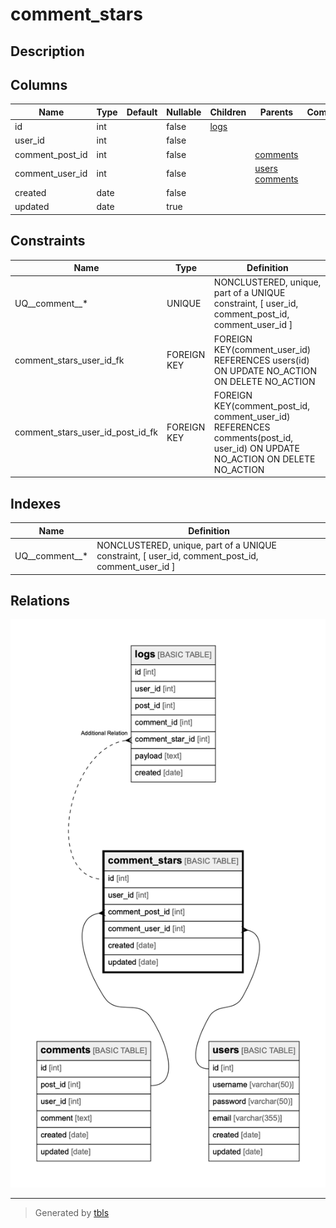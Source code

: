 # comment_stars

## Description

## Columns

| Name | Type | Default | Nullable | Children | Parents | Comment |
| ---- | ---- | ------- | -------- | -------- | ------- | ------- |
| id | int |  | false | [logs](logs.md) |  |  |
| user_id | int |  | false |  |  |  |
| comment_post_id | int |  | false |  | [comments](comments.md) |  |
| comment_user_id | int |  | false |  | [users](users.md) [comments](comments.md) |  |
| created | date |  | false |  |  |  |
| updated | date |  | true |  |  |  |

## Constraints

| Name | Type | Definition |
| ---- | ---- | ---------- |
| UQ__comment__* | UNIQUE | NONCLUSTERED, unique, part of a UNIQUE constraint, [ user_id, comment_post_id, comment_user_id ] |
| comment_stars_user_id_fk | FOREIGN KEY | FOREIGN KEY(comment_user_id) REFERENCES users(id) ON UPDATE NO_ACTION ON DELETE NO_ACTION |
| comment_stars_user_id_post_id_fk | FOREIGN KEY | FOREIGN KEY(comment_post_id, comment_user_id) REFERENCES comments(post_id, user_id) ON UPDATE NO_ACTION ON DELETE NO_ACTION |

## Indexes

| Name | Definition |
| ---- | ---------- |
| UQ__comment__* | NONCLUSTERED, unique, part of a UNIQUE constraint, [ user_id, comment_post_id, comment_user_id ] |

## Relations

![er](comment_stars.png)

---

> Generated by [tbls](https://github.com/k1LoW/tbls)
